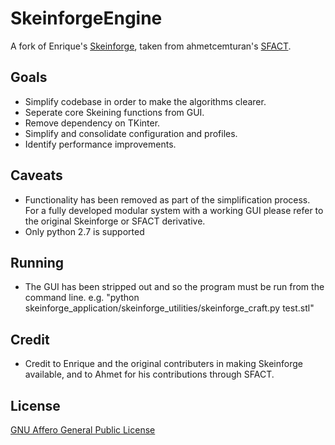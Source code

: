 # SkeinforgeEngine

A fork of Enrique's [Skeinforge](http://skeinforge.com), taken from ahmetcemturan's [SFACT](https://github.com/ahmetcemturan/SFACT).

## Goals
 * Simplify codebase in order to make the algorithms clearer.
 * Seperate core Skeining functions from GUI.
 * Remove dependency on TKinter.
 * Simplify and consolidate configuration and profiles.
 * Identify performance improvements.

## Caveats
  * Functionality has been removed as part of the simplification process.  For a fully developed modular system with a working GUI please refer to the original Skeinforge or SFACT derivative.
  * Only python 2.7 is supported

## Running
  * The GUI has been stripped out and so the program must be run from the command line. e.g. "python skeinforge_application/skeinforge_utilities/skeinforge_craft.py test.stl"

## Credit
  * Credit to Enrique and the original contributers in making Skeinforge available, and to Ahmet for his contributions through SFACT.

## License
[GNU Affero General Public License](http://www.gnu.org/licenses/agpl.html)
  